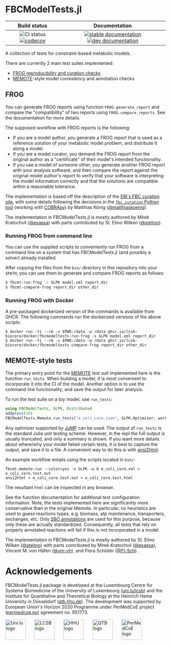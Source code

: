 # FBCModelTests.jl

| Build status | Documentation |
|:---:|:---:|
| ![CI status](https://github.com/LCSB-BioCore/FBCModelTests.jl/workflows/CI/badge.svg?branch=master) [![codecov](https://codecov.io/gh/LCSB-BioCore/FBCModelTests.jl/branch/master/graph/badge.svg?token=NABDEWA380)](https://codecov.io/gh/LCSB-BioCore/FBCModelTests.jl) | [![stable documentation](https://img.shields.io/badge/docs-stable-blue)](https://lcsb-biocore.github.io/FBCModelTests.jl/) [![dev documentation](https://img.shields.io/badge/docs-dev-cyan)](https://lcsb-biocore.github.io/FBCModelTests.jl/dev) |

A collection of tests for constraint-based metabolic models.

There are currently 2 main test suites implemented:

- [FROG reproducibility and curation checks](https://www.ebi.ac.uk/biomodels/curation/fbc)
- [MEMOTE](https://memote.readthedocs.io/)-style model consistency and annotation checks

## FROG

You can generate FROG reports using function `FROG.generate_report` and compare
the "compatibility" of two reports using `FROG.compare_reports`. See the
documentation for more details.

The supposed workflow with FROG reports is the following:
- If you are a model author, you generate a FROG report that is used as a
  reference solution of your metabolic model problem, and distribute it along a
  model.
- If you are a model curator, you demand the FROG report from the original
  author as a "certificate" of their model's intended functionality.
- If you use a model of someone other, you generate another FROG report with
  your analysis software, and then compare the report against the original
  model author's report to verify that your software is interpreting the model
  information correctly and that the solutions are compatible within a
  reasonable tolerance.

The implementation is based off the description of the [EBI's FBC curation
site](https://www.ebi.ac.uk/biomodels/curation/fbc), with some details
following the decisions in the [`fbc_curation` Python
tool](https://github.com/matthiaskoenig/fbc_curation) (working with [COBRApy](https://github.com/opencobra/cobrapy/)) by
Matthias König ([@matthiaskoenig](https://github.com/matthiaskoenig)).

The implementation in FBCModelTests.jl is mostly authored by
Mirek Kratochvíl ([@exaexa](https://github.com/exaexa))
with parts contributed by
St. Elmo Wilken ([@stelmo](https://github.com/stelmo)).

### Running FROG from command line

You can use the supplied scripts to conveniently run FROG from a command line on
a system that has FBCModelTests.jl (and possibly a solver) already installed.

After copying the files from the `bin/` directory in this repository into your
`$PATH`, you can use them to generate and compare FROG reports as follows:
```sh
$ fbcmt-run-frog -s GLPK model.xml report_dir
$ fbcmt-compare-frog report_dir other_dir
```

### Running FROG with Docker

A pre-packaged dockerized version of the commands is available from GHCR. The
following commands run the dockerized versions of the above scripts:
```
$ docker run -ti --rm -v $PWD:/data -w /data ghcr.io/lcsb-biocore/docker/fbcmodeltests-run-frog -s GLPK model.xml report_dir
$ docker run -ti --rm -v $PWD:/data -w /data ghcr.io/lcsb-biocore/docker/fbcmodeltests-compare-frog report_dir other_dir
```

## MEMOTE-style tests

The primary entry point for the [MEMOTE](https://memote.readthedocs.io/) test
suit implemented here is the function `run_tests`. When building a model, it is
most convenient to incorporate it into the CI of the model. Another option is to
use the command line functionality, and save the output for later analysis.

To run the test suite on a toy model, use `run_tests`:
```julia
using FBCModelTests, GLPK, Distributed
addprocs(10)
FBCModelTests.Memote.run_tests("e_coli_core.json", GLPK.Optimizer; workers=workers())
```
Any optimizer supported by [JuMP](https://jump.dev/) can be used. The output of
`run_tests` is the standard Julia unit testing scheme. However, in the repl the
full output is usually truncated, and only a summary is shown. If you want more
details about where/why your model failed certain tests, it is best to capture the
output, and save it to a file. A convenient way to do this is with
[ansi2html](https://github.com/agnoster/ansi2html).

An example workflow entails using the scripts located in `bin/`:
```
fbcmt-memote-run --color=yes -s GLPK -w 6 e_coli_core.xml > e_coli_core.test.out
ansi2html < e_coli_core.test.out > e_coli_core.test.html
```
The resultant `html` can be inspected in any browser.

See the function documentation for additional test configuration information.
Note, the tests implemented here are significantly more conservative than in the
original Memote. In particular, no heuristics are used to guess reactions types,
e.g. biomass, atp maintenance, transporters, exchanges, etc. Only [SBO
annotations](https://github.com/EBI-BioModels/SBO/blob/master/SBO_OBO.obo) are
used for this purpose, because only these are actually standardized.
Consequently, all tests that rely on properly annotated reactions will fail if
this is not incorporated in a model.

The implementation in FBCModelTests.jl is mostly authored by
St. Elmo Wilken ([@stelmo](https://github.com/stelmo))
with parts contributed by
Mirek Kratochvíl ([@exaexa](https://github.com/exaexa)),
Vincent M. von Häfen ([@vm-vh](https://github.com/vm-vh)),
and Flora Schlüter ([@Fl-Sch](https://github.com/Fl-Sch)).

# Acknowledgements

FBCModelTests.jl package is developed at the
Luxembourg Centre for Systems Biomedicine of the University of Luxembourg
([uni.lu/lcsb](https://wwwen.uni.lu/lcsb))
and the
Institute for Quantitative and Theoretical Biology
at the
Heinrich Heine University in Düsseldorf
([qtb.hhu.de](https://www.qtb.hhu.de/)).
The development was supported by European Union's Horizon 2020 Programme under
PerMedCoE project ([permedcoe.eu](https://permedcoe.eu/)) agreement no. 951773.

<img src="https://lcsb-biocore.github.io/FBCModelTests.jl/dev/assets/unilu.svg" alt="Uni.lu logo" height="64px" style="height:64px; width:auto">   <img src="https://lcsb-biocore.github.io/FBCModelTests.jl/dev/assets/lcsb.svg" alt="LCSB logo" height="64px" style="height:64px; width:auto">   <img src="https://lcsb-biocore.github.io/FBCModelTests.jl/dev/assets/hhu.svg" alt="HHU logo" height="64px" style="height:64px; width:auto">   <img src="https://lcsb-biocore.github.io/FBCModelTests.jl/dev/assets/qtb.svg" alt="QTB logo" height="64px" style="height:64px; width:auto">   <img src="https://lcsb-biocore.github.io/FBCModelTests.jl/dev/assets/permedcoe.svg" alt="PerMedCoE logo" height="64px" style="height:64px; width:auto">
